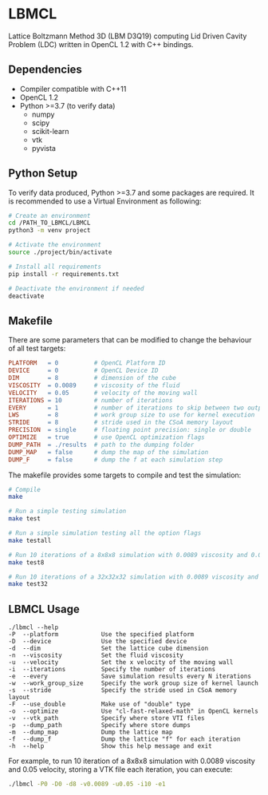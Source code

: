 # LBMCL
Lattice Boltzmann Method 3D (LBM D3Q19) computing Lid Driven Cavity Problem (LDC) written in OpenCL 1.2 with C++ bindings.

## Dependencies
- Compiler compatible with C++11 
- OpenCL 1.2
- Python >=3.7 (to verify data)
  - numpy
  - scipy
  - scikit-learn
  - vtk
  - pyvista

## Python Setup
To verify data produced, Python >=3.7 and some packages are required. It is recommended to use a Virtual  Environment as following:
```bash
# Create an environment
cd /PATH_TO_LBMCL/LBMCL
python3 -m venv project

# Activate the environment
source ./project/bin/activate

# Install all requirements
pip install -r requirements.txt

# Deactivate the environment if needed
deactivate
```

## Makefile
There are some parameters that can be modified to change the behaviour of all test targets:
```makefile
PLATFORM   = 0          # OpenCL Platform ID
DEVICE     = 0          # OpenCL Device ID
DIM        = 8          # dimension of the cube
VISCOSITY  = 0.0089     # viscosity of the fluid
VELOCITY   = 0.05       # velocity of the moving wall
ITERATIONS = 10         # number of iterations
EVERY      = 1          # number of iterations to skip between two outputs
LWS        = 8          # work group size to use for kernel execution
STRIDE     = 8          # stride used in the CSoA memory layout
PRECISION  = single     # floating point precision: single or double
OPTIMIZE   = true       # use OpenCL optimization flags
DUMP_PATH  = ./results  # path to the dumping folder
DUMP_MAP   = false      # dump the map of the simulation
DUMP_F     = false      # dump the f at each simulation step
```

The makefile provides some targets to compile and test the simulation:
```bash
# Compile
make

# Run a simple testing simulation
make test

# Run a simple simulation testing all the option flags
make testall

# Run 10 iterations of a 8x8x8 simulation with 0.0089 viscosity and 0.05 velocity, then verify data
make test8

# Run 10 iterations of a 32x32x32 simulation with 0.0089 viscosity and 0.05 velocity, then verify data
make test32
```

## LBMCL Usage
```wiki
./lbmcl --help
-P  --platform            Use the specified platform
-D  --device              Use the specified device
-d  --dim                 Set the lattice cube dimension
-n  --viscosity           Set the fluid viscosity
-u  --velocity            Set the x velocity of the moving wall
-i  --iterations          Specify the number of iterations
-e  --every               Save simulation results every N iterations
-w  --work_group_size     Specify the work group size of kernel launch
-s  --stride              Specify the stride used in CSoA memory layout
-F  --use_double          Make use of "double" type
-o  --optimize            Use "cl-fast-relaxed-math" in OpenCL kernels
-v  --vtk_path            Specify where store VTI files
-p  --dump_path           Specify where store dumps
-m  --dump_map            Dump the lattice map
-f  --dump_f              Dump the lattice "f" for each iteration
-h  --help                Show this help message and exit
```
For example, to run 10 iteration of a 8x8x8 simulation with 0.0089 viscosity and 0.05 velocity, storing a VTK file each iteration, you can execute:
```bash
./lbmcl -P0 -D0 -d8 -v0.0089 -u0.05 -i10 -e1
```